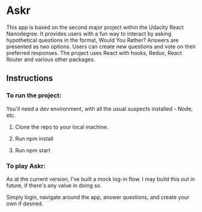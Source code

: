 # Askr

This app is based on the second major project within the Udacity React Nanodegree. It provides users with a fun way to interact by asking hypothetical questions in the format, Would You Rather? Answers are presented as two options. Users can create new questions and vote on their preferred responses. The project uses React with hooks, Redux, React Router and various other packages.

## Instructions

### To run the project:
You'll need a dev environment, with all the usual suspects installed - Node, etc.

1. Clone the repo to your local machine.

2. Run npm install

3. Run npm start

### To play Askr:

As at the current version, I've built a mock log-in flow. I may build this out in future, if there's any value in doing so.

Simply login, navigate around the app, answer questions, and create your own if desired.
